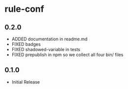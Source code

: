 # rule-conf

## 0.2.0

- ADDED documentation in readme.md
- FIXED badges
- FIXED shadowed-variable in tests
- FIXED prepublish in npm so we collect all four bin/ files

## 0.1.0

- Initial Release
